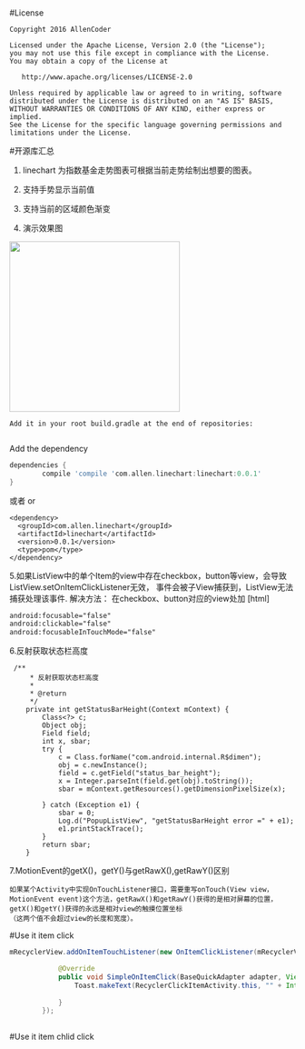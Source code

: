 ###
#License
```
Copyright 2016 AllenCoder

Licensed under the Apache License, Version 2.0 (the "License");
you may not use this file except in compliance with the License.
You may obtain a copy of the License at

   http://www.apache.org/licenses/LICENSE-2.0

Unless required by applicable law or agreed to in writing, software
distributed under the License is distributed on an "AS IS" BASIS,
WITHOUT WARRANTIES OR CONDITIONS OF ANY KIND, either express or implied.
See the License for the specific language governing permissions and
limitations under the License.
```

#开源库汇总
1. linechart 为指数基金走势图表可根据当前走势绘制出想要的图表。
2. 支持手势显示当前值
3. 支持当前的区域颜色渐变

4. 演示效果图

<img src="https://github.com/AllenCoder/AndroidDevCoder/blob/master/gif/linechart.gif" width=300 />



	Add it in your root build.gradle at the end of repositories:
```groovy
```
Add the dependency
```groovy
dependencies {
        compile 'compile 'com.allen.linechart:linechart:0.0.1'
}
```
或者  or
```
<dependency>
  <groupId>com.allen.linechart</groupId>
  <artifactId>linechart</artifactId>
  <version>0.0.1</version>
  <type>pom</type>
</dependency>
```

5.如果ListView中的单个Item的view中存在checkbox，button等view，会导致ListView.setOnItemClickListener无效，
  事件会被子View捕获到，ListView无法捕获处理该事件.
  解决方法：
  在checkbox、button对应的view处加
  [html] 
  ```xml
  android:focusable="false"  
  android:clickable="false"  
  android:focusableInTouchMode="false"  
  ```
6.反射获取状态栏高度
```
 /**
     * 反射获取状态栏高度
     *
     * @return
     */
    private int getStatusBarHeight(Context mContext) {
        Class<?> c;
        Object obj;
        Field field;
        int x, sbar;
        try {
            c = Class.forName("com.android.internal.R$dimen");
            obj = c.newInstance();
            field = c.getField("status_bar_height");
            x = Integer.parseInt(field.get(obj).toString());
            sbar = mContext.getResources().getDimensionPixelSize(x);

        } catch (Exception e1) {
            sbar = 0;
            Log.d("PopupListView", "getStatusBarHeight error =" + e1);
            e1.printStackTrace();
        }
        return sbar;
    }
```
7.MotionEvent的getX()，getY()与getRawX(),getRawY()区别
```
如果某个Activity中实现OnTouchListener接口，需要重写onTouch(View view，MotionEvent event)这个方法，getRawX()和getRawY()获得的是相对屏幕的位置，getX()和getY()获得的永远是相对view的触摸位置坐标
（这两个值不会超过view的长度和宽度）。
```

#Use it item  click
```java
mRecyclerView.addOnItemTouchListener(new OnItemClickListener(mRecyclerView,mQuickAdapter){

            @Override
            public void SimpleOnItemClick(BaseQuickAdapter adapter, View view, int position) {
                Toast.makeText(RecyclerClickItemActivity.this, "" + Integer.toString(position), Toast.LENGTH_SHORT).show();
                
            }
        });
        
```

#Use it item chlid click
